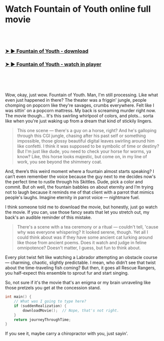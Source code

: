 <h1>Watch Fountain of Youth online full movie</h1>


<br><br>

<h3><a href="https://Lens-righverscilto1977.github.io/tnurlvfpnu/">➤ ► Fountain of Youth - download</a></h3> 
<h3><a href="https://Lens-righverscilto1977.github.io/tnurlvfpnu/">➤ ► Fountain of Youth - watch in player</a></h3>


<br><br><br>


Wow, okay, just wow. Fountain of Youth. Man, I'm still processing. Like what even just happened in there? The theater was a friggin' jungle, people chomping on popcorn like they're savages, crumbs everywhere. Felt like I was sittin' on a popcorn mattress. My back is screaming murder right now. The movie though... It's this swirling whirlpool of colors, and plots... sorta like when you're just waking up from a dream that kind of stickily lingers.

> This one scene — there's a guy on a horse, right? And he's galloping through this CGI jungle, chasing after his past self or something impossible, those glossy beautiful digital leaves swirling around him like confetti. I think it was supposed to be symbolic of time or destiny? But I'm just like dude, you need to check your horse for worms, ya know? Like, this horse looks majestic, but come on, in my line of work, you see beyond the shimmery coat.

And, there’s this weird moment where a fountain almost starts speaking? I can’t even remember the voice because the guy next to me decides now's the perfect time to rustle through his Skittles. Dude, pick a color and commit. But oh well, the fountain babbles on about eternity and I’m trying not to laugh because it reminds me of that client with a parrot that mimics people's laughs. Imagine eternity in parrot voice — nightmare fuel.

I think someone told me to download the movie, but honestly, just go watch the movie. If you can, use those fancy seats that let you stretch out, my back's an audible reminder of this mistake.

> There's a scene with a tea ceremony or a ritual — couldn't tell, 'cause why was everyone whispering? It looked serene, though. Yet all I could think about was if they have some ancient cat lurking around like those from ancient poems. Does it watch and judge in feline omnipotence? Doesn't matter, I guess, but fun to think about.

Every plot twist felt like watching a Labrador attempting an obstacle course — charming, chaotic, slightly predictable. I mean, who didn’t see that twist about the time-traveling fish coming? But then, it goes all Rescue Rangers, you half-expect this ensemble to sprout fur and start singing.

So, not sure if it's the movie that's an enigma or my brain unraveling like those pretzels you get at the concession stand.

```C++
int main() {
    // What was I going to type here?
    if (suddenRealization) {
        downloadMovie();  // Nope, that's not right.
    }
    return journeyThroughTime;
}
```

If you see it, maybe carry a chiropractor with you, just sayin'. 
